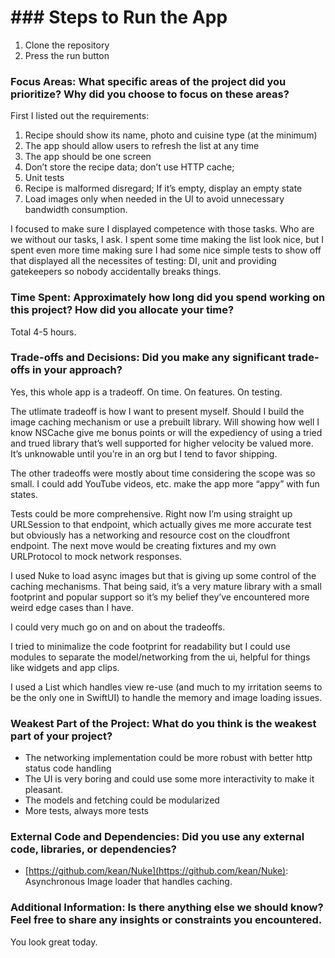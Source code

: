 # ### Steps to Run the App

1. Clone the repository
2. Press the run button

### Focus Areas: What specific areas of the project did you prioritize? Why did you choose to focus on these areas?

First I listed out the requirements:

1. Recipe should show its name, photo and cuisine type (at the minimum)
2. The app should allow users to refresh the list at any time
3. The app should be one screen
4. Don’t store the recipe data; don’t use HTTP cache;
5. Unit tests
6. Recipe is malformed disregard; If it’s empty, display an empty state
7. Load images only when needed in the UI to avoid unnecessary bandwidth consumption.

I focused to make sure I displayed competence with those tasks. Who are we without our tasks, I ask. I spent some time making the list look nice, but I spent even more time making sure I had some nice simple tests to show off that displayed all the necessites of testing: DI, unit and providing gatekeepers so nobody accidentally breaks things.

### Time Spent: Approximately how long did you spend working on this project? How did you allocate your time?

Total 4-5 hours.

### Trade-offs and Decisions: Did you make any significant trade-offs in your approach?

Yes, this whole app is a tradeoff. On time. On features. On testing.

The utlimate tradeoff is how I want to present myself. Should I build the image caching mechanism or use a prebuilt library. Will showing how well I know NSCache give me bonus points or will the expediency of using a tried and trued library that’s well supported for higher velocity be valued more.  It’s unknowable until you’re in an org but I tend to favor shipping.

The other tradeoffs were mostly about time considering the scope was so small. I could add YouTube videos, etc. make the app more “appy” with fun states.

Tests could be more comprehensive. Right now I’m using straight up URLSession to that endpoint, which actually gives me more accurate test but obviously has a networking and resource cost on the cloudfront endpoint. The next move would be creating fixtures and my own URLProtocol to mock network responses.

I used Nuke to load async images but that is giving up some control of the caching mechanisms. That being said, it’s a very mature library with a small footprint and popular support so it’s my belief they’ve encountered more weird edge cases than I have.

I could very much go on and on about the tradeoffs.

I tried to minimalize the code footprint for readability but I could use modules to separate the model/networking from the ui, helpful for things like widgets and app clips.

I used a List which handles view re-use (and much to my irritation seems to be the only one in SwiftUI) to handle the memory and image loading issues.

### Weakest Part of the Project: What do you think is the weakest part of your project?

- The networking implementation could be more robust with better http status code handling
- The UI is very boring and could use some more interactivity to make it pleasant.
- The models and fetching could be modularized
- More tests, always more tests

### External Code and Dependencies: Did you use any external code, libraries, or dependencies?
- [https://github.com/kean/Nuke](https://github.com/kean/Nuke): Asynchronous Image loader that handles caching.


### Additional Information: Is there anything else we should know? Feel free to share any insights or constraints you encountered.

You look great today.

